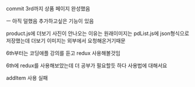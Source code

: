 commit 3rd까지 상품 페이지 완성했음

ㅡ 아직 덜했음 추가하고싶은 기능이 있음

product.js에 더보기 사진이 안나오는 이유는 원래이미지는 pdList.js에 json형식으로 저장했는데 더보기 이미지는 외부에서 요청해온거기때문


6th부터는 코딩애플 강의를 듣고 redux 사용해볼것임

6th에 redux를 사용해보았는데 더 공부가 필요할듯 하다 사용법에 대해서요

addItem 사용 실패